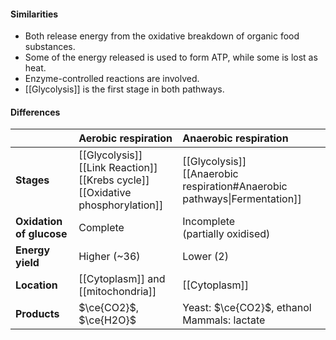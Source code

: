#### Similarities
- Both release energy from the oxidative breakdown of organic food substances.
- Some of the energy released is used to form ATP, while some is lost as heat.
- Enzyme-controlled reactions are involved.
- [[Glycolysis]] is the first stage in both pathways.

#### Differences
| | Aerobic respiration | Anaerobic respiration |
| :--- | :--- | :--- |
| **Stages** | [[Glycolysis]]<br>[[Link Reaction]]<br>[[Krebs cycle]]<br>[[Oxidative phosphorylation]] | [[Glycolysis]]<br>[[Anaerobic respiration#Anaerobic pathways\|Fermentation]] |
| **Oxidation of glucose** | Complete | Incomplete<br>(partially oxidised) |
| **Energy yield** | Higher (~36) | Lower (2) |
| **Location** | [[Cytoplasm]] and [[mitochondria]] | [[Cytoplasm]] |
| **Products** | $\ce{CO2}$, $\ce{H2O}$ | Yeast: $\ce{CO2}$, ethanol<br>Mammals: lactate |
